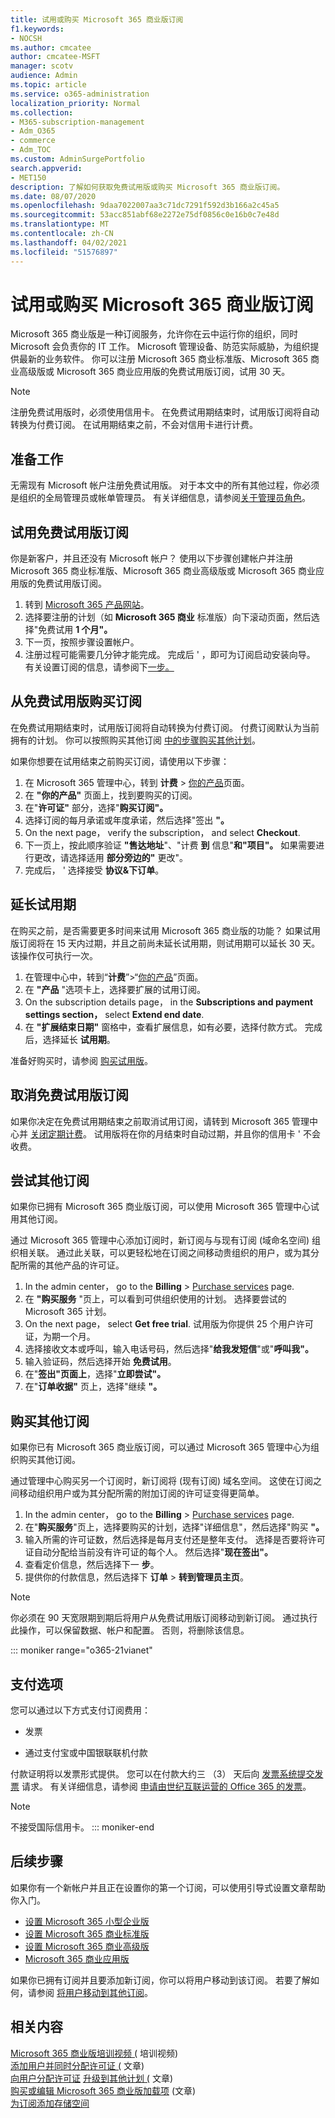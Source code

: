 ```yaml
---
title: 试用或购买 Microsoft 365 商业版订阅
f1.keywords:
- NOCSH
ms.author: cmcatee
author: cmcatee-MSFT
manager: scotv
audience: Admin
ms.topic: article
ms.service: o365-administration
localization_priority: Normal
ms.collection:
- M365-subscription-management
- Adm_O365
- commerce
- Adm_TOC
ms.custom: AdminSurgePortfolio
search.appverid:
- MET150
description: 了解如何获取免费试用版或购买 Microsoft 365 商业版订阅。
ms.date: 08/07/2020
ms.openlocfilehash: 9daa7022007aa3c71dc7291f592d3b166a2c45a5
ms.sourcegitcommit: 53acc851abf68e2272e75df0856c0e16b0c7e48d
ms.translationtype: MT
ms.contentlocale: zh-CN
ms.lasthandoff: 04/02/2021
ms.locfileid: "51576897"
---
```

# <a name="try-or-buy-a-microsoft-365-for-business-subscription"></a>试用或购买 Microsoft 365 商业版订阅

Microsoft 365 商业版是一种订阅服务，允许你在云中运行你的组织，同时 Microsoft 会负责你的 IT 工作。 Microsoft 管理设备、防范实际威胁，为组织提供最新的业务软件。 你可以注册 Microsoft 365 商业标准版、Microsoft 365 商业高级版或 Microsoft 365 商业应用版的免费试用版订阅，试用 30 天。

> [!NOTE]
> 注册免费试用版时，必须使用信用卡。 在免费试用期结束时，试用版订阅将自动转换为付费订阅。 在试用期结束之前，不会对信用卡进行计费。

## <a name="before-you-begin"></a>准备工作

无需现有 Microsoft 帐户注册免费试用版。 对于本文中的所有其他过程，你必须是组织的全局管理员或帐单管理员。 有关详细信息，请参阅[关于管理员角色](../admin/add-users/about-admin-roles.md)。

## <a name="try-a-free-trial-subscription"></a>试用免费试用版订阅

你是新客户，并且还没有 Microsoft 帐户？ 使用以下步骤创建帐户并注册 Microsoft 365 商业标准版、Microsoft 365 商业高级版或 Microsoft 365 商业应用版的免费试用版订阅。

1. 转到 <a href="https://www.aka.ms/office365signup" target="_blank">Microsoft 365 产品网站</a>。
2. 选择要注册的计划（如 **Microsoft 365 商业** 标准版）向下滚动页面，然后选择"免费试用 **1 个月"。**
3. 下一页，按照步骤设置帐户。
4. 注册过程可能需要几分钟才能完成。 完成后 \' ，即可为订阅启动安装向导。 有关设置订阅的信息，请参阅下[一步。](#next-steps)

## <a name="buy-a-subscription-from-your-free-trial"></a>从免费试用版购买订阅

在免费试用期结束时，试用版订阅将自动转换为付费订阅。 付费订阅默认为当前拥有的计划。 你可以按照购买其他订阅 [中的步骤购买其他计划](#buy-a-different-subscription)。

如果你想要在试用结束之前购买订阅，请使用以下步骤：

1. 在 Microsoft 365 管理中心，转到 **计费** \> <a href="https://go.microsoft.com/fwlink/p/?linkid=842054" target="_blank">你的产品</a>页面。
2. 在 **"你的产品"** 页面上，找到要购买的订阅。
3. 在"**许可证"** 部分，选择"**购买订阅"。**
4. 选择订阅的每月承诺或年度承诺，然后选择"签出 **"。**
5. On the next page， verify the subscription， and select **Checkout**.
6. 下一页上，按此顺序验证 **"售达地址**"、"计费 **到** 信息"**和"项目"。** 如果需要进行更改，请选择适用 **部分旁边的"** 更改"。
7. 完成后， \' 选择接受 **协议&下订单**。

## <a name="extend-your-trial"></a>延长试用期

在购买之前，是否需要更多时间来试用 Microsoft 365 商业版的功能？ 如果试用版订阅将在 15 天内过期，并且之前尚未延长试用期，则试用期可以延长 30 天。 该操作仅可执行一次。

1. 在管理中心中，转到“**计费**”\>“<a href="https://go.microsoft.com/fwlink/p/?linkid=842054" target="_blank">你的产品</a>”页面。
2. 在 **"产品** "选项卡上，选择要扩展的试用订阅。 
3. On the subscription details page， in the **Subscriptions and payment settings section，** select **Extend end date**.
4. 在 **"扩展结束日期"** 窗格中，查看扩展信息，如有必要，选择付款方式。 完成后，选择延长 **试用期**。

准备好购买时，请参阅 [购买试用版](#buy-a-subscription-from-your-free-trial)。

## <a name="cancel-your-free-trial-subscription"></a>取消免费试用版订阅

如果你决定在免费试用期结束之前取消试用订阅，请转到 Microsoft 365 管理中心并 [关闭定期计费](subscriptions/renew-your-subscription.md#turn-recurring-billing-off-or-on)。 试用版将在你的月结束时自动过期，并且你的信用卡 \' 不会收费。

## <a name="try-a-different-subscription"></a>尝试其他订阅

如果你已拥有 Microsoft 365 商业版订阅，可以使用 Microsoft 365 管理中心试用其他订阅。

通过 Microsoft 365 管理中心添加订阅时，新订阅与与现有订阅 (域命名空间) 组织相关联。 通过此关联，可以更轻松地在订阅之间移动贵组织的用户，或为其分配所需的其他产品的许可证。

1. In the admin center， go to the **Billing** \> <a href="https://go.microsoft.com/fwlink/p/?linkid=868433" target="_blank">Purchase services</a> page.
2. 在 **"购买服务** "页上，可以看到可供组织使用的计划。 选择要尝试的 Microsoft 365 计划。
3. On the next page， select **Get free trial**. 试用版为你提供 25 个用户许可证，为期一个月。
4. 选择接收文本或呼叫，输入电话号码，然后选择"**给我发短信**"或"**呼叫我"。**
5. 输入验证码，然后选择开始 **免费试用**。
6. 在"**签出"页面上**，选择"**立即尝试"。**
7. 在"**订单收据"** 页上，选择"继续 **"。**

## <a name="buy-a-different-subscription"></a>购买其他订阅

如果你已有 Microsoft 365 商业版订阅，可以通过 Microsoft 365 管理中心为组织购买其他订阅。

通过管理中心购买另一个订阅时，新订阅将 (现有订阅) 域名空间。 这使在订阅之间移动组织用户或为其分配所需的附加订阅的许可证变得更简单。

1. In the admin center， go to the **Billing** \> <a href="https://go.microsoft.com/fwlink/p/?linkid=868433" target="_blank">Purchase services</a> page.
2. 在"**购买服务**"页上，选择要购买的计划，选择"详细信息"，然后选择"购买 **"。**
3. 输入所需的许可证数，然后选择是每月支付还是整年支付。 选择是否要将许可证自动分配给当前没有许可证的每个人。 然后选择"**现在签出"。**
4. 查看定价信息，然后选择下一 **步**。
5. 提供你的付款信息，然后选择下 **订单** \> **转到管理员主页**。

> [!NOTE]
> 你必须在 90 天宽限期到期后将用户从免费试用版订阅移动到新订阅。 通过执行此操作，可以保留数据、帐户和配置。 否则，将删除该信息。

::: moniker range="o365-21vianet"
## <a name="payment-options"></a>支付选项

您可以通过以下方式支付订阅费用：

- 发票

- 通过支付宝或中国银联联机付款

付款证明将以发票形式提供。 您可以在付款大约三 （3） 天后向 [发票系统提交发票](https://go.microsoft.com/fwlink/p/?LinkId=395314) 请求。 有关详细信息，请参阅 [申请由世纪互联运营的 Office 365 的发票](../admin/services-in-china/apply-for-a-fapiao.md)。

> [!NOTE]
>  不接受国际信用卡。
::: moniker-end

## <a name="next-steps"></a>后续步骤

如果你有一个新帐户并且正在设置你的第一个订阅，可以使用引导式设置文章帮助你入门。

- [设置 Microsoft 365 小型企业版](../admin/setup/setup-business-basic.md)
- [设置 Microsoft 365 商业标准版](../admin/setup/setup-business-standard.md)
- [设置 Microsoft 365 商业高级版](../business/set-up.md)
- [Microsoft 365 商业应用版](../admin/setup/setup-apps-for-business.md)

如果你已拥有订阅并且要添加新订阅，你可以将用户移动到该订阅。 若要了解如何，请参阅 [将用户移动到其他订阅](subscriptions/move-users-different-subscription.md)。

## <a name="related-content"></a>相关内容

[Microsoft 365 商业版培训视频 (](https://support.office.com/article/6ab4bbcd-79cf-4000-a0bd-d42ce4d12816) 培训视频) \
[添加用户并同时分配许可证 (](../admin/add-users/add-users.md) 文章) \
[向用户分配许可证](../admin/manage/assign-licenses-to-users.md)
[升级到其他计划 (](subscriptions/upgrade-to-different-plan.md) 文章) \
[购买或编辑 Microsoft 365 商业版加载项](buy-or-edit-an-add-on.md) (文章) \
[为订阅添加存储空间](add-storage-space.md)